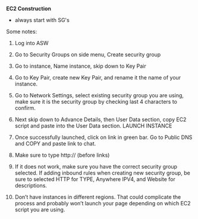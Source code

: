 
**EC2 Construction**
- always start with SG's

Some notes:
1. Log into ASW

2. Go to Security Groups on side menu, Create security group

3. Go to instance, Name instance, skip down to Key Pair

4. Go to Key Pair, create new Key Pair, and rename it the name of your instance.

5. Go to Network Settings, select existing security group you are using, make sure it is the security group by checking last 4 characters to confirm.

6. Next skip down to Advance Details, then User Data section, copy EC2 script and paste into the User Data section. LAUNCH INSTANCE

7. Once successfully launched, click on link in green bar. Go to Public DNS and COPY and paste link to chat.

8. Make sure to type http:// (before links)

9. If it does not work, make sure you have the correct security group selected. If adding inbound rules when creating new security group, be sure to selected HTTP for TYPE, Anywhere IPV4, and Website for descriptions.

10. Don’t have instances in different regions. That could complicate the process and probably won’t launch your page depending on which EC2 script you are using.
